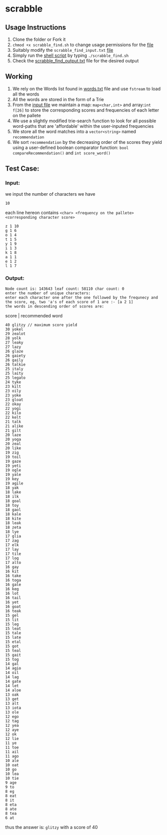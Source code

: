 # scrabble

## Usage Instructions
1. Clone the folder or Fork it
2. `chmod +x scrabble_find.sh` to change usage permissions for the [file](https://github.com/sahiltshah/scrabble/blob/master/scrabble_find.sh)
3. Suitably modify the `scrabble_find_input.txt` [file](https://github.com/sahiltshah/scrabble/blob/master/scrabble_find_input.txt)
4. Simply run the [shell script](https://github.com/sahiltshah/scrabble/blob/master/scrabble_find.sh) by typing `./scrabble_find.sh`
5. Check the [scrabble_find_output.txt](https://github.com/sahiltshah/scrabble/blob/master/scrabble_find_output.txt) file for the desired output

## Working
1. We rely on the Words list found in [words.txt](https://github.com/sahiltshah/scrabble/blob/master/words.txt) file and use `fstream` to load all the words
2. All the words are stored in the form of a Trie
3. From the [input file](https://github.com/sahiltshah/scrabble/blob/master/scrabble_find_input.txt) we maintain a map: `map<char,int>` and array:`int f[26]` to store the corresponding scores and frequencies of each letter on the pallete
4. We use a slightly modified trie-search function to look for all possible word-paths that are 'affordable' within the user-inputed frequencies
5. We store all the word matches into a `vector<string>` named `recommendation`
6. We sort `recommendation` by the decreasing order of the scores they yield using a user-defined boolean comparator function: `bool compareRecommendation()` and `int score_word()`

## Test Case:
### Input: 
we input the number of characters we have
```
10
```


each line hereon contains `<char> <frequency on the pallete> <corresponding character score>`
```
z 1 10 
g 1 6
o 1 4
t 1 5
y 1 9
i 1 3
k 1 8
a 1 1
e 1 2
l 1 7
```

### Output:
```
Node count is: 143643 leaf count: 58110 char count: 0
enter the number of unique characters: 
enter each character one after the one followed by the frequnecy and the score, eg, two 'a's of each score of 1 are :- [a 2 1]
the words in descending order of scores are: 
```
score | recommended word
```
40 glitzy // maximum score yield 
30 yokel
29 zealot
28 yolk
27 leaky
27 lazy
26 glaze
26 gaiety
26 gaily
26 talkie
25 italy
25 laity
25 legato
24 tyke
23 kilt
23 oily
23 yoke
23 gloat
22 okay
22 yogi
22 kilo
22 kelt
21 talk
21 alike
21 gilt
20 laze
20 yoga
20 zeal
20 like
19 zig
19 toil
19 gaze
19 yeti
19 ogle
19 yale
19 key
19 agile
18 yak
18 lake
18 ilk
18 goal
18 toy
18 gaol
18 kale
18 kite
18 leak
18 zeta
18 lye
17 glia
17 zag
17 elk
17 lay
17 tile
17 log
17 alto
16 gay
16 kit
16 take
16 toga
16 gale
16 keg
16 lot
16 tail
16 yet
16 goat
16 teak
15 gel
15 lit
15 leg
15 leat
15 tale
15 late
15 etal
15 got
15 teal
15 gait
15 tog
14 gal
14 agio
14 oil
14 lag
14 gate
14 let
14 aloe
13 oak
13 get
13 alt
13 iota
13 ole
12 ego
12 tag
12 yea
12 aye
12 ok
12 lie
11 ye
11 toe
11 ail
11 ago
10 ale
10 oat
10 go
10 lea
10 tie
9 age
9 to
8 eg
8 eat
8 it
8 eta
8 ate
8 tea
6 at
```
thus the answer is: `glitzy` with a score of 40

